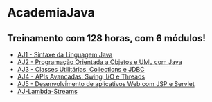 # AcademiaJava
## Treinamento com 128 horas, com 6 módulos!
- [AJ1 - Sintaxe da Linguagem Java](https://github.com/LindineuDuran/AcademiaJava/tree/main/AJ1%20-%20Sintaxe%20da%20Linguagem%20Java)
- [AJ2 - Programação Orientada a Objetos e UML com Java](https://github.com/LindineuDuran/AcademiaJava/tree/main/AJ2%20-%20Orienta%C3%A7%C3%A3o%20a%20Objetos%20com%20Java%20e%20UML)
- [AJ3 - Classes Utilitárias, Collections e JDBC](https://github.com/LindineuDuran/AcademiaJava/tree/main/AJ3%20-%20Principais%20APIs%20-%20String%2C%20Data%2C%20Cole%C3%A7%C3%B5es%20e%20Banco%20de%20Dados)
- [AJ4 - APIs Avançadas: Swing, I/O e Threads](https://github.com/LindineuDuran/AcademiaJava/tree/main/AJ4%20-%20APIs%20Avan%C3%A7adas%20-%20Threads%2C%20I_O%2C%20Swing%20e%20Annotations)
- [AJ5 - Desenvolvimento de aplicativos Web com JSP e Servlet]()
- [AJ-Lambda-Streams]()